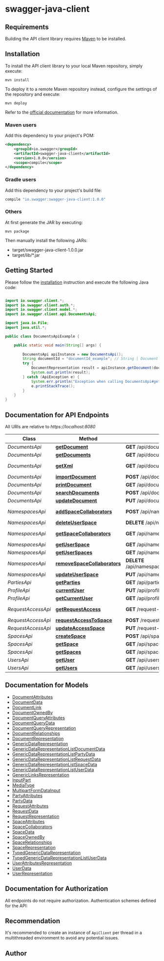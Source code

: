# swagger-java-client

## Requirements

Building the API client library requires [Maven](https://maven.apache.org/) to be installed.

## Installation

To install the API client library to your local Maven repository, simply execute:

```shell
mvn install
```

To deploy it to a remote Maven repository instead, configure the settings of the repository and execute:

```shell
mvn deploy
```

Refer to the [official documentation](https://maven.apache.org/plugins/maven-deploy-plugin/usage.html) for more information.

### Maven users

Add this dependency to your project's POM:

```xml
<dependency>
    <groupId>io.swagger</groupId>
    <artifactId>swagger-java-client</artifactId>
    <version>1.0.0</version>
    <scope>compile</scope>
</dependency>
```

### Gradle users

Add this dependency to your project's build file:

```groovy
compile "io.swagger:swagger-java-client:1.0.0"
```

### Others

At first generate the JAR by executing:

    mvn package

Then manually install the following JARs:

* target/swagger-java-client-1.0.0.jar
* target/lib/*.jar

## Getting Started

Please follow the [installation](#installation) instruction and execute the following Java code:

```java

import io.swagger.client.*;
import io.swagger.client.auth.*;
import io.swagger.client.model.*;
import io.swagger.client.api.DocumentsApi;

import java.io.File;
import java.util.*;

public class DocumentsApiExample {

    public static void main(String[] args) {
        
        DocumentsApi apiInstance = new DocumentsApi();
        String documentId = "documentId_example"; // String | Document Id
        try {
            DocumentRepresentation result = apiInstance.getDocument(documentId);
            System.out.println(result);
        } catch (ApiException e) {
            System.err.println("Exception when calling DocumentsApi#getDocument");
            e.printStackTrace();
        }
    }
}

```

## Documentation for API Endpoints

All URIs are relative to *https://localhost:8080*

Class | Method | HTTP request | Description
------------ | ------------- | ------------- | -------------
*DocumentsApi* | [**getDocument**](docs/DocumentsApi.md#getDocument) | **GET** /api/documents/{documentId} | Get Document
*DocumentsApi* | [**getDocuments**](docs/DocumentsApi.md#getDocuments) | **GET** /api/documents | Get Documents
*DocumentsApi* | [**getXml**](docs/DocumentsApi.md#getXml) | **GET** /api/documents/{documentId}/download | Download Document
*DocumentsApi* | [**importDocument**](docs/DocumentsApi.md#importDocument) | **POST** /api/documents | Import Document
*DocumentsApi* | [**printDocument**](docs/DocumentsApi.md#printDocument) | **GET** /api/documents/{documentId}/print | Print Document
*DocumentsApi* | [**searchDocuments**](docs/DocumentsApi.md#searchDocuments) | **POST** /api/documents/search | Search Document
*DocumentsApi* | [**updateDocument**](docs/DocumentsApi.md#updateDocument) | **PUT** /api/documents/{documentId} | Update Document
*NamespacesApi* | [**addSpaceCollaborators**](docs/NamespacesApi.md#addSpaceCollaborators) | **POST** /api/namespaces/{spaceId}/collaborators | Add Space SpaceCollaborators
*NamespacesApi* | [**deleteUserSpace**](docs/NamespacesApi.md#deleteUserSpace) | **DELETE** /api/namespaces/{spaceId} | Delete space
*NamespacesApi* | [**getSpaceCollaborators**](docs/NamespacesApi.md#getSpaceCollaborators) | **GET** /api/namespaces/{spaceId}/collaborators | Get Space SpaceCollaborators
*NamespacesApi* | [**getUserSpace**](docs/NamespacesApi.md#getUserSpace) | **GET** /api/namespaces/{spaceId} | Get Space
*NamespacesApi* | [**getUserSpaces**](docs/NamespacesApi.md#getUserSpaces) | **GET** /api/namespaces | Get Spaces of user
*NamespacesApi* | [**removeSpaceCollaborators**](docs/NamespacesApi.md#removeSpaceCollaborators) | **DELETE** /api/namespaces/{spaceId}/collaborators/{userId} | Remove Space SpaceCollaborators
*NamespacesApi* | [**updateUserSpace**](docs/NamespacesApi.md#updateUserSpace) | **PUT** /api/namespaces/{spaceId} | Update space
*PartiesApi* | [**getParties**](docs/PartiesApi.md#getParties) | **GET** /api/parties | Get parties
*ProfileApi* | [**currentUser**](docs/ProfileApi.md#currentUser) | **PUT** /api/profile | Update User Profile
*ProfileApi* | [**getCurrentUser**](docs/ProfileApi.md#getCurrentUser) | **GET** /api/profile | Return User Profile
*RequestAccessApi* | [**getRequestAccess**](docs/RequestAccessApi.md#getRequestAccess) | **GET** /request-access | Get Request accesses
*RequestAccessApi* | [**requestAccessToSpace**](docs/RequestAccessApi.md#requestAccessToSpace) | **POST** /request-access | Request access
*RequestAccessApi* | [**updateAccessSpace**](docs/RequestAccessApi.md#updateAccessSpace) | **PUT** /request-access/{requestId} | Update request
*SpacesApi* | [**createSpace**](docs/SpacesApi.md#createSpace) | **POST** /api/spaces | Create Space
*SpacesApi* | [**getSpace**](docs/SpacesApi.md#getSpace) | **GET** /api/spaces/{spaceId} | Get Space
*SpacesApi* | [**getSpaces**](docs/SpacesApi.md#getSpaces) | **GET** /api/spaces | Get Spaces
*UsersApi* | [**getUser**](docs/UsersApi.md#getUser) | **GET** /api/users/{userId} | Get User
*UsersApi* | [**getUsers**](docs/UsersApi.md#getUsers) | **GET** /api/users | Get Users


## Documentation for Models

 - [DocumentAttributes](docs/DocumentAttributes.md)
 - [DocumentData](docs/DocumentData.md)
 - [DocumentLink](docs/DocumentLink.md)
 - [DocumentOwnedBy](docs/DocumentOwnedBy.md)
 - [DocumentQueryAttributes](docs/DocumentQueryAttributes.md)
 - [DocumentQueryData](docs/DocumentQueryData.md)
 - [DocumentQueryRepresentation](docs/DocumentQueryRepresentation.md)
 - [DocumentRelationships](docs/DocumentRelationships.md)
 - [DocumentRepresentation](docs/DocumentRepresentation.md)
 - [GenericDataRepresentation](docs/GenericDataRepresentation.md)
 - [GenericDataRepresentationListDocumentData](docs/GenericDataRepresentationListDocumentData.md)
 - [GenericDataRepresentationListPartyData](docs/GenericDataRepresentationListPartyData.md)
 - [GenericDataRepresentationListRequestData](docs/GenericDataRepresentationListRequestData.md)
 - [GenericDataRepresentationListSpaceData](docs/GenericDataRepresentationListSpaceData.md)
 - [GenericDataRepresentationListUserData](docs/GenericDataRepresentationListUserData.md)
 - [GenericLinksRepresentation](docs/GenericLinksRepresentation.md)
 - [InputPart](docs/InputPart.md)
 - [MediaType](docs/MediaType.md)
 - [MultipartFormDataInput](docs/MultipartFormDataInput.md)
 - [PartyAttributes](docs/PartyAttributes.md)
 - [PartyData](docs/PartyData.md)
 - [RequestAttributes](docs/RequestAttributes.md)
 - [RequestData](docs/RequestData.md)
 - [RequestRepresentation](docs/RequestRepresentation.md)
 - [SpaceAttributes](docs/SpaceAttributes.md)
 - [SpaceCollaborators](docs/SpaceCollaborators.md)
 - [SpaceData](docs/SpaceData.md)
 - [SpaceOwnedBy](docs/SpaceOwnedBy.md)
 - [SpaceRelationships](docs/SpaceRelationships.md)
 - [SpaceRepresentation](docs/SpaceRepresentation.md)
 - [TypedGenericDataRepresentation](docs/TypedGenericDataRepresentation.md)
 - [TypedGenericDataRepresentationListUserData](docs/TypedGenericDataRepresentationListUserData.md)
 - [UserAttributesRepresentation](docs/UserAttributesRepresentation.md)
 - [UserData](docs/UserData.md)
 - [UserRepresentation](docs/UserRepresentation.md)


## Documentation for Authorization

All endpoints do not require authorization.
Authentication schemes defined for the API:

## Recommendation

It's recommended to create an instance of `ApiClient` per thread in a multithreaded environment to avoid any potential issues.

## Author



